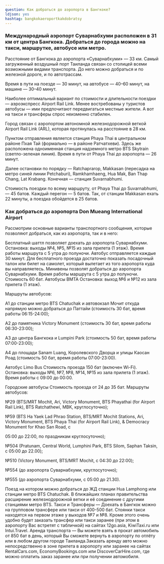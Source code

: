 ```yaml
---
question: Как добраться до аэропорта в Бангкоке?
ldjson: yes
hashtag: bangkokaeroportkakdobratsy
---
```


### Международный аэропорт Суварнабхуми расположен в 31 км от центра Бангкока. Добраться до города можно на такси, маршрутке, автобусе или метро.

Расстояние от Бангкока до аэропорта «Суварнабхуми» — 33 км. Самый загруженный воздушный порт Таиланда связан со столицей всеми возможными видами транспорта. До него можно добраться и по железной дороге, и по автотрассам.

Время в пути на поезде — 30 минут, на автобусе — 40–60 минут, на машине — 30–40 минут.

Наиболее оптимальный вариант по стоимости и длительности поездки — аэроэкспресс Airport Rail Link. Менее востребованы у туристов автобусы — ими предпочитают передвигаться местные жители. А вот на такси и трансферы спрос неизменно стабилен.

Город связан с аэропортом автономной железнодорожной веткой Airport Rail Link (ARL), которая протянулась на расстояние в 28 км.

Пунктом отправления является станция Phaya Thai в центральном районе Пхая Тай (формально — в районе Ратчатхеви). Здесь же расположена одноименная станция надземного метро BTS Skytrain (светло-зеленая линия). Время в пути от Phaya Thai до аэропорта — 26 минут.

Далее остановки по порядку — Ratchaprarop, Makkasan (пересадка на метро синей линии Petchaburi), Ramkhamhaeng, Hua Mak, Ban Thap Chang, Lat Krabang. Конечная — станция Suvarnabhumi.

Стоимость поездки по всему маршруту, от Phaya Thai до Suvarnabhumi, — 45 батов. Каждый перегон — 5 батов. Так, от станции Makkasan ехать 22 минуты, а поездка обойдется в 25 батов.

### Как добраться до аэропорта  Don Mueang International Airport

Рассмотрим основные варианты транспортного сообщения, которые позволяют добраться, как из аэропорта, так и в него:

Бесплатный шаттл позволяет доехать до аэропорта Суварнабхуми. Остановка: выходы №4, №5, №15 из зала прилета (1 этаж). Время работы маршрута с 5 утра до полуночи. Автобус отправляется каждые 30 минут. Для бесплатного проезда достаточно показать посадочный талон или билет на самолет, который вылетает из того аэропорта куда вы направляетесь.
Минивены позволят добраться до аэропорта Суварнабхуми. Время работы маршрута с 5 утра до полуночи. Стоимость 60 бат.
Автобусы BMTA Остановка: выход №6 и №12 из зала прилета (1 этаж). 

Маршруты автобусов:

A1 до станции метро BTS Chatuchak и автовокзал Мочит откуда напрямую можно добраться до Паттайи (стоимость 30 бат, время работы 06:15-24:00);

A2 до памятника Victory Monument (стоимость 30 бат, время работы 06:30-23:00);

A3 до центра Бангкока и Lumpini Park (стоимость 50 бат, время работы 07:00-23:00);

A4 до площади Sanam Luang, Королевского Дворца и улицы Каосан Роад (стоимость 50 бат, время работы 07:00-23:00).

Автобус Limo Bus Стоимость проезда 150 бат (включен Wi-Fi). Остановка: выходы №6, №7, №8, №14, №15 из зала прилета (1 этаж). Время работы с 09:00 до 00:00.

Городские автобусы Стоимость проезда от 24 до 35 бат. Маршруты автобусов:

№29 (BTS/MRT Mochit, Ari, Victory Monument, BTS Phayathai (for Airport Rail Link), BTS Ratchathewi, MBK, круглосуточно);

№59 (BTS Ha Yaek Lad Phrao Station, BTS/MRT Mochit Stations, Ari, Victory Monument, BTS Phaya Thai (for Airport Rail Link), & Democracy Monument for Khao San Road, с 

05:00 до 22:00, по праздникам круглосуточно);

№504 (Pratunam, Central World, Lumphini Park, BTS Silom, Saphan Taksin, с 05:00 до 22.00);

№510 (Victory Monument, BTS/MRT Mochit, с 04:30 до 22:00);

№554 (до аэропорта Суварнабхуми, круглосуточно);

№555 (до аэропорта Суварнабхуми, с 05:00 до 21.30).

Поезд на котором можно добраться до ЖД станции Hua Lamphong или станции метро BTS Chatuchak. В ближайших планах правительства расширение железнодорожной ветки и её соединение с другими станциями метро BTS.
Такси и Трансферы — Доехать в Бангкок можно на групповом трансфере или такси от 400-500 бат. Стоянки такси находятся на первом этаже у выходов №7 и №8. Кроме этого очень удобно будет заказать трансфер или такси заранее (при этом в аэропорту Вас встретят с табличкой) на сайтах 12go.asia, KiwiTaxi.ru или Intui.Travel.
Аренда транспорта — Вы можете взять в прокат автомобиль от 850 бат в день, который Вы сможете вернуть в аэропорту по отлёту или в любом другом городе Таиланда.Заказать аренду авто можно непосредственно в зоне прилета в аэропорту или заранее на сайтах RentalCars.com, EconomyBookings.com или DiscoverCarHire.com, где можно оплатить заказ заранее или при получении автомобиля.
